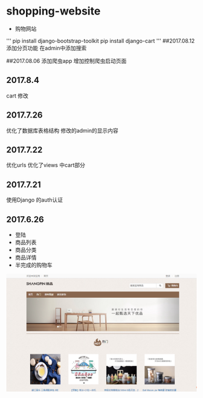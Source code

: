 ﻿# shopping-website
- 购物网站

''' 
pip install django-bootstrap-toolkit
pip install django-cart
'''
##2017.08.12
添加分页功能
在admin中添加搜索

##2017.08.06
添加爬虫app
增加控制爬虫启动页面

## 2017.8.4
cart 修改

## 2017.7.26
优化了数据库表格结构
修改的admin的显示内容

## 2017.7.22
优化urls
优化了views 中cart部分

## 2017.7.21
使用Django 的auth认证

## 2017.6.26
- 登陆
- 商品列表
- 商品分类
- 商品详情
- 半完成的购物车


![首页](首页.png)

